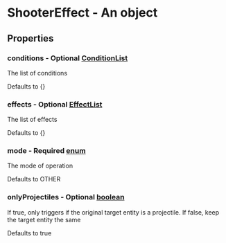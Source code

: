 

# ShooterEffect - An object



## Properties



### conditions - Optional [ConditionList](ConditionList)



 The list of conditions



Defaults to {}



### effects - Optional [EffectList](EffectList)



 The list of effects



Defaults to {}



### mode - Required [enum](enum)



 The mode of operation



Defaults to OTHER



### onlyProjectiles - Optional [boolean](boolean)



 If true, only triggers if the original target entity is a projectile. If false, keep the target entity the same



Defaults to true

